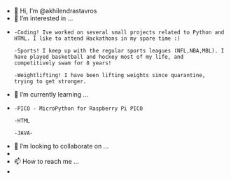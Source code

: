 - 👋 Hi, I’m @akhilendrastavros
- 👀 I’m interested in ...
- 
      -Coding! Ive worked on several small projects related to Python and HTML. I like to attend Hackathons in my spare time :)
      
      -Sports! I keep up with the regular sports leagues (NFL,NBA,MBL). I have played basketball and hockey most of my life, and competitively swam for 8 years!
      
      -Weightlifting! I have been lifting weights since quarantine, trying to get stronger.
- 🌱 I’m currently learning ...
- 
      -PICO - MicroPython for Raspberry Pi PICO
      
      -HTML 
      
      -JAVA- 
- 💞️ I’m looking to collaborate on ...
- 
- 📫 How to reach me ...
-     

<!---
akhilendrastavros/akhilendrastavros is a ✨ special ✨ repository because its `README.md` (this file) appears on your GitHub profile.
You can click the Preview link to take a look at your changes.
--->
